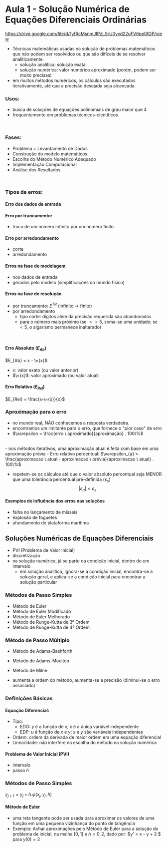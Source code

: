 # Aula 1 - Solução Numérica de Equações Diferenciais Ordinárias

https://drive.google.com/file/d/1yfRcMsnmJIPzLSrU0yvd22uFV6pe0fDP/view

- Técnicas matemáticas usadas na solução de problemas matemáticos que não podem ser resolvidos ou que são difíceis de se resolver analiticamente.
  - solução analítica: solução exata
  - solução numérica: valor numérico aproximado (porém, podem ser muito precisas)
- em muitos métodos numéricos, os cálculos são executados iterativamente, até que a precisão desejada seja alcançada.

### Usos:
  - busca de soluções de equações polinomiais de grau maior que 4
  - frequentemente em problemas técnicos-científicos
<br>

### Fases:
- Problema + Levantamento de Dados
- Construção do modelo matemáticos
- Escolha do Método Numérico Adequado
- Implementação Computacional
- Análise dos Resultados
<br>

### Tipos de erros:
#### Erro dos dados de entrada
#### Erro por truncamento: 
- troca de um número infinito por um número finito
#### Erro por arredondamento
- corte
- arredondamento
#### Erros na fase de modelagem
- nos dados de entrada
- gerados pelo modelo (simplificações do mundo físico)
#### Erros na fase de resolução
- por truncamento: $E^{TR}$ (infinito -> finito)
- por arredondamento
  - tipo corte: dígitos além da precisão requerida são abandonados
  - para o número mais próximo (se $>=5$, soma-se uma unidade; se $<5$, o algarismo permanece inalterado)
<br>

#### Erro Absoluto ($E_{Ab}$)
$E_{Ab} = x - \={x}$
- $x$: valor exato (ou valor anterior)
- $\={x}$: valor aproximado (ou valor atual)

#### Erro Relativo ($E_{Rel}$)
$E_{Rel} = \frac{x-\={x}}{x}$
<br>

### Aproximação para o erro
- no mundo real, NÃO conhecemos a resposta verdadeira. 
- encontramos um limitante para o erro, que fornece o "pior caso" de erro
- $\varepsilon = \frac{erro \ aproximado}{aproximação} . 100\%$
<br>
- nos métodos iterativos, uma aproximação atual é feita com base em uma aproximação prévia
- Erro relativo percentual: $\varepsilon_{a} = \frac{aproximacao \ atual - aproximacao \ prévia}{aproximacao \ atual} . 100\%$


- repetem-se os cálculos até que o valor absoluto percentual seja MENOR que uma tolerância percentual pré-definida ($\varepsilon_{s}$) 
$$|\varepsilon_{a}| < \varepsilon_{s}$$

#### Exemplos de influência dos erros nas soluções
- falha no lançamento de mísseis
- explosão de foguetes
- afundamento de plataforma marítima


## Soluções Numéricas de Equações Diferenciais
- PVI (Problema de Valor Inicial)
- discretização
- na solução numérica, já se parte da condição inicial, dentro de um intervalo
  - em solução analítica, ignora-se a condição inicial, encontra-se a solução geral, e aplica-se a condição inicial para encontrar a solução particular
  

### Métodos de Passo Simples
- Método de Euler
- Método de Euler Modificado
- Método de Euler Melhorado
- Método de Runge-Kutta de 3ª Ordem
- Método de Runge-Kutta de 4ª Ordem

### Método de Passo Múltiplo
- Método de Adams-Bashforth
- Método de Adams-Moulton
- Método de Milne


- aumenta a ordem do método, aumenta-se a precisão (diminui-se o erro associado)

### Definições Básicas
#### Equação Diferencial:
- Tipo: 
  - EDO: $y$ é a função de $x$, $x$ é a única variável independente
  - EDP: $u$ é função de $x$ e $y$; $x$ e $y$ são variáveis independentes
- Ordem: ordem da derivada de maior ordem em uma equação diferencial
- Linearidade: não interfere na escolha do método na solução numérica
#### Problema de Valor Inicial (PVI)
- intervalo
- passo $h$

### Métodos de Passo Simples
$y_{j+1} = y_{j} + h . \varphi(x_{j}, y_{j}, h)$

#### Método de Euler
- uma reta tangente pode ser usada para aproximar os valores de uma função em uma pequena vizinhança do ponto de tangência
- Exemplo: Achar aproximações pelo Método de Euler para a solução do problema de inicial, na malha $[0,1]$ e $h=0,2$, dado por:
$y' = x - y + 2 $ para $y(0) = 2$